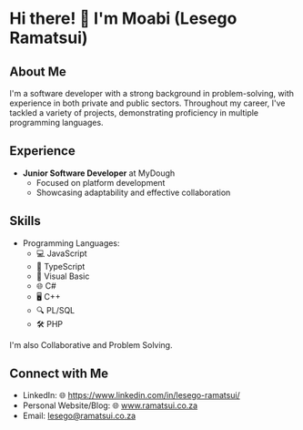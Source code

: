 # Hi there! 👋 I'm Moabi (Lesego Ramatsui)

## About Me
I'm a software developer with a strong background in problem-solving, with experience in both private and public sectors. Throughout my career, I've tackled a variety of projects, demonstrating proficiency in multiple programming languages.

## Experience
- **Junior Software Developer** at MyDough
  - Focused on platform development
  - Showcasing adaptability and effective collaboration

## Skills
- Programming Languages:
  - 💻 JavaScript
  - 🚀 TypeScript
  - 🔧 Visual Basic
  - 🌐 C#
  - 🖥️ C++
  - 🔍 PL/SQL
  - 🛠️ PHP

I'm also Collaborative and Problem Solving.

## Connect with Me
- LinkedIn: 🌐 https://www.linkedin.com/in/lesego-ramatsui/
- Personal Website/Blog: 🌐 www.ramatsui.co.za
- Email: lesego@ramatsui.co.za
